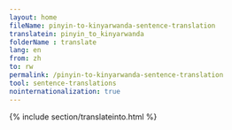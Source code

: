 ```yaml
---
layout: home
fileName: pinyin-to-kinyarwanda-sentence-translation
translatein: pinyin_to_kinyarwanda
folderName : translate
lang: en
from: zh
to: rw
permalink: /pinyin-to-kinyarwanda-sentence-translation
tool: sentence-translations
nointernationalization: true
---
```

{% include section/translateinto.html %}
